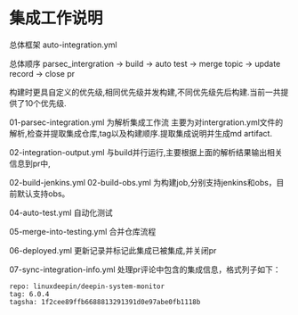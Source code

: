 # 集成工作说明
总体框架
auto-integration.yml

总体顺序
parsec_intergration -> build -> auto test -> merge topic -> update record -> close pr

构建时更具自定义的优先级,相同优先级并发构建,不同优先级先后构建.当前一共提供了10个优先级.

01-parsec-integration.yml
为解析集成工作流
主要为对intergration.yml文件的解析,检查并提取集成仓库,tag以及构建顺序.提取集成说明并生成md artifact.

02-integration-output.yml
与build并行运行,主要根据上面的解析结果输出相关信息到pr中,

02-build-jenkins.yml
02-build-obs.yml
为构建job,分别支持jenkins和obs，目前默认支持obs。

04-auto-test.yml
自动化测试

05-merge-into-testing.yml
合并仓库流程

06-deployed.yml
更新记录并标记此集成已被集成,并关闭pr

07-sync-integration-info.yml
处理pr评论中包含的集成信息，格式列子如下：

    repo: linuxdeepin/deepin-system-monitor
    tag: 6.0.4
    tagsha: 1f2cee89ffb6688813291391d0e97abe0fb1118b
